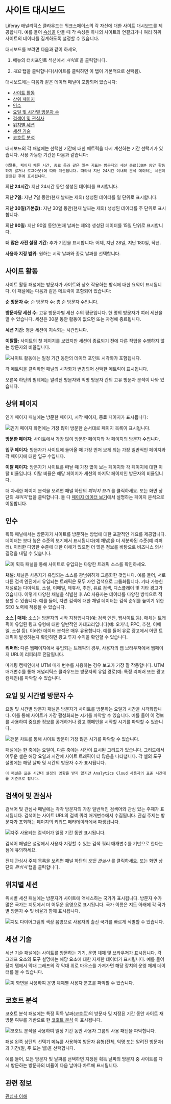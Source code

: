 # 사이트 대시보드

Liferay 애널리틱스 클라우드는 워크스페이스의 각 자산에 대한 사이트 대시보드를 제공합니다. 예를 들어 [속성을](../workspace-settings/scoping-sites-and-individuals-using-properties.md#creating-a-property) 만들 때 각 속성은 하나의 사이트와 연결되거나 여러 하위 사이트의 데이터를 집계하도록 설정할 수 있습니다.

대시보드를 보려면 다음과 같이 하세요,

1. 메뉴의 터치포인트 섹션에서 *사이트* 을 클릭합니다.

1. *개요* 탭을 클릭합니다(사이트를 클릭하면 이 탭이 기본적으로 선택됨).

대시보드에는 다음과 같은 데이터 패널이 포함되어 있습니다:

* [사이트 활동](#site-activities)
* [상위 페이지](#top-pages)
* [인수](#acquisitions)
* [요일 및 시간별 방문자 수](#visitors-by-day-and-time)
* [검색어 및 관심사](#search-terms-and-interests)
* [위치별 세션](#sessions-by-location)
* [세션 기술](#session-technology)
* [코호트 분석](#cohort-analysis)

대시보드의 각 패널에는 선택한 기간에 대한 메트릭을 다시 계산하는 기간 선택기가 있습니다. 사용 가능한 기간은 다음과 같습니다:

```{note}
이탈률, 페이지 체류 시간, 종료 등과 같은 일부 지표는 방문자의 세션 종료(30분 동안 활동하지 않거나 로그아웃)에 따라 계산됩니다. 따라서 지난 24시간 이내의 분석 데이터는 세션이 종료된 후에 표시됩니다.
```

**지난 24시간:** 지난 24시간 동안 생성된 데이터를 표시합니다.

**지난 7일:** 지난 7일 동안(현재 날짜는 제외) 생성된 데이터를 일 단위로 표시합니다.

**지난 30일(기본값):** 지난 30일 동안(현재 날짜는 제외) 생성된 데이터를 주 단위로 표시합니다.

**지난 90일:** 지난 90일 동안(현재 날짜는 제외) 생성된 데이터를 15일 단위로 표시합니다.

**더 많은 사전 설정 기간:** 추가 기간을 표시합니다: 어제, 지난 28일, 지난 180일, 작년.

**사용자 지정 범위:** 원하는 시작 날짜와 종료 날짜를 선택합니다.

## 사이트 활동

사이트 활동 패널에는 방문자가 사이트와 상호 작용하는 방식에 대한 요약이 표시됩니다. 이 패널에는 다음과 같은 메트릭이 포함되어 있습니다:

**순 방문자 수:** 순 방문자 수: 총 순 방문자 수입니다.

**방문자당 세션 수:** 고유 방문자별 세션 수의 평균입니다. 한 명의 방문자가 여러 세션을 열 수 있습니다. 세션은 30분 동안 활동이 없으면 또는 자정에 종료됩니다.

**세션 기간:** 평균 세션이 지속되는 시간입니다.

**이탈률:** 사이트의 첫 페이지를 보았지만 세션이 종료되기 전에 다른 작업을 수행하지 않는 방문자의 비율입니다.

![사이트 활동에는 일정 기간 동안의 데이터 포인트 시각화가 포함됩니다.](./sites-dashboard/images/01.png)

각 메트릭을 클릭하면 패널의 시각화가 변경되어 선택한 메트릭이 표시됩니다.

오른쪽 하단의 범례에는 알려진 방문자와 익명 방문자 간의 고유 방문자 분석이 나와 있습니다.

## 상위 페이지

인기 페이지 패널에는 방문한 페이지, 시작 페이지, 종료 페이지가 표시됩니다:

![인기 페이지 화면에는 가장 많이 방문한 순서대로 페이지 목록이 표시됩니다.](./sites-dashboard/images/02.png)

**방문한 페이지:** 사이트에서 가장 많이 방문한 페이지와 각 페이지의 방문자 수입니다.

**입구 페이지:** 방문자가 사이트에 들어올 때 가장 먼저 보게 되는 가장 일반적인 페이지와 각 페이지에 대한 입구 수입니다.

**이탈 페이지:** 방문자가 사이트를 떠날 때 가장 많이 보는 페이지와 각 페이지에 대한 이탈 비율입니다. 이탈 비율은 해당 페이지가 세션의 마지막 페이지인 방문자의 비율입니다.

더 자세한 페이지 분석을 보려면 패널 하단의 *페이지 보기* 를 클릭하세요. 또는 화면 상단의 *페이지* 탭을 클릭합니다. 둘 다 [페이지 데이터 보기](../touchpoints.md#viewing-page-data)에서 설명하는 페이지 분석으로 이동합니다.

## 인수

획득 패널에서는 방문자가 사이트를 방문하는 방법에 대한 포괄적인 개요를 제공합니다. 데이터는 보다 높은 수준의 보기에서 표시됩니다(예 채널)을 더 세분화된 수준(예 리퍼러). 이러한 다양한 수준에 대한 이해가 있으면 더 많은 정보를 바탕으로 비즈니스 의사 결정을 내릴 수 있습니다.

![이 획득 패널을 통해 사이트로 유입되는 다양한 트래픽 소스를 확인하세요.](./sites-dashboard/images/03.png)

**채널:** 채널은 사용자가 유입되는 소스를 광범위하게 그룹화한 것입니다. 예를 들어, 서로 다른 검색 엔진에서 유입되는 트래픽은 모두 자연 검색으로 그룹화됩니다. 기타 가능한 채널로는 다이렉트, 소셜, 이메일, 제휴사, 추천, 유료 검색, 디스플레이 및 기타 광고가 있습니다. 이렇게 다양한 채널을 식별한 후 AC 사용자는 데이터를 다양한 방식으로 적용할 수 있습니다. 예를 들어, 자연 검색에 대한 채널 데이터는 검색 순위를 높이기 위한 SEO 노력에 적용될 수 있습니다.

**소스 | 매체:** 소스는 방문자의 시작 지점입니다(예: 검색 엔진, 웹사이트 등). 매체는 트래픽이 유입된 링크 유형에 대한 일반적인 카테고리입니다(예: 오가닉, PPC, 추천, 이메일, 소셜 등). 이러한 데이터 분석은 매우 유용합니다. 예를 들어 유료 광고에서 어떤 트래픽이 발생하는지 확인하면 광고 투자 수익을 확인할 수 있습니다.

**리퍼러:** 다른 웹페이지에서 유입되는 트래픽의 경우, 사용자의 웹 브라우저에서 웹페이지 URL이 리퍼러로 전달됩니다.

마케팅 캠페인에서 UTM 매개 변수를 사용하는 경우 보고가 가장 잘 작동합니다. UTM 매개변수를 통해 애널리틱스 클라우드는 방문자의 유입 경로(예: 특정 리퍼러 또는 광고 캠페인)를 파악할 수 있습니다.

## 요일 및 시간별 방문자 수

요일 및 시간별 방문자 패널은 방문자가 사이트를 방문하는 요일과 시간을 시각화합니다. 이를 통해 사이트가 가장 활성화되는 시기를 파악할 수 있습니다. 예를 들어 이 정보를 사용하여 중요한 정보를 공개하거나 광고 캠페인을 시작할 시기를 파악할 수 있습니다.

![전문 차트를 통해 사이트 방문이 가장 많은 시기를 파악할 수 있습니다.](./sites-dashboard/images/04.png)

패널에는 한 축에는 요일이, 다른 축에는 시간이 표시된 그리드가 있습니다. 그리드에서 어두운 셀은 해당 요일과 시간에 사이트 트래픽이 더 많음을 나타냅니다. 각 셀의 도구 설명에는 해당 날짜 및 시간의 방문자 수가 표시됩니다.

```{note}
이 패널은 표준 시간대 설정의 영향을 받지 않지만 Analytics Cloud 사용자의 표준 시간대를 기준으로 합니다.
```

## 검색어 및 관심사

검색어 및 관심사 패널에는 각각 방문자의 가장 일반적인 검색어와 관심 있는 주제가 표시됩니다. 검색어는 사이트 URL의 검색 쿼리 매개변수에서 수집됩니다. 관심 주제는 방문자가 조회하는 페이지의 키워드 메타데이터에서 파생됩니다.

![자주 사용되는 검색어가 일정 기간 동안 표시됩니다.](./sites-dashboard/images/05.png)

검색어 패널은 설정에서 사용자 지정할 수 있는 검색 쿼리 매개변수를 기반으로 한다는 점에 유의하세요.

전체 관심사 주제 목록을 보려면 패널 하단의 *모든 관심사* 를 클릭하세요. 또는 화면 상단의 *관심사* 탭을 클릭합니다.

## 위치별 세션

위치별 세션 패널에는 방문자가 사이트에 액세스하는 국가가 표시됩니다. 방문자 수가 많은 국가는 지도에서 더 어두운 음영으로 표시됩니다. 국가 이름은 지도 아래에 각 국가별 방문자 수 및 비율과 함께 표시됩니다.

![지도 다이어그램의 색상 음영으로 사용자의 출신 국가를 빠르게 식별할 수 있습니다.](./sites-dashboard/images/06.png)

## 세션 기술

세션 기술 패널에는 사이트를 방문하는 기기, 운영 체제 및 브라우저가 표시됩니다. 각 그래프 요소의 도구 설명에는 해당 요소에 대한 자세한 데이터가 표시됩니다. 예를 들어 장치 탭에서 막대 그래프의 각 막대 위로 마우스를 가져가면 해당 장치의 운영 체제 데이터를 볼 수 있습니다.

![이 화면을 사용하여 운영 체제별 사용자 분포를 파악할 수 있습니다.](./sites-dashboard/images/07.png)

## 코호트 분석

코호트 분석 패널에는 특정 획득 날짜(코호트)의 방문자 및 지정된 기간 동안 사이트 재방문 여부를 기반으로 한 [코호트 분석](https://en.wikipedia.org/wiki/Cohort_analysis) 이 표시됩니다.

![코호트 분석을 사용하여 일정 기간 동안 사용자 그룹의 사용 패턴을 파악합니다.](./sites-dashboard/images/08.png)

패널 왼쪽 상단의 선택기 메뉴를 사용하여 방문자 유형(전체, 익명 또는 알려진 방문자)과 기간(일, 주 또는 월)을 선택합니다.

예를 들어, 모든 방문자 및 날짜를 선택하면 지정된 획득 날짜의 방문자 중 사이트를 다시 방문하는 방문자의 비율이 다음 날마다 차트에 표시됩니다.

## 관련 정보

[관심사 이해](../people/individuals/understanding-interests/)